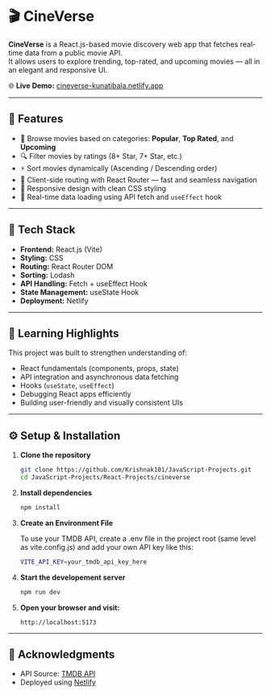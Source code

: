 # 🎬 CineVerse

**CineVerse** is a React.js-based movie discovery web app that fetches real-time data from a public movie API.  
It allows users to explore trending, top-rated, and upcoming movies — all in an elegant and responsive UI.

🌐 **Live Demo:** [cineverse-kunatibala.netlify.app](https://cineverse-kunatibala.netlify.app/)

---

## 🚀 Features

- 🎥 Browse movies based on categories: **Popular**, **Top Rated**, and **Upcoming**
- 🔍 Filter movies by ratings (8+ Star, 7+ Star, etc.)
- ⚡ Sort movies dynamically (Ascending / Descending order)
- 🧭 Client-side routing with React Router — fast and seamless navigation
- 🎨 Responsive design with clean CSS styling
- 🔄 Real-time data loading using API fetch and `useEffect` hook

---

## 🧩 Tech Stack

- **Frontend:** React.js (Vite)
- **Styling:** CSS
- **Routing:** React Router DOM
- **Sorting:** Lodash
- **API Handling:** Fetch + useEffect Hook
- **State Management:** useState Hook
- **Deployment:** Netlify

---

## 🧠 Learning Highlights

This project was built to strengthen understanding of:

- React fundamentals (components, props, state)
- API integration and asynchronous data fetching
- Hooks (`useState`, `useEffect`)
- Debugging React apps efficiently
- Building user-friendly and visually consistent UIs

---

## ⚙️ Setup & Installation

1. **Clone the repository**

   ```bash
   git clone https://github.com/Krishnak101/JavaScript-Projects.git
   cd JavaScript-Projects/React-Projects/cineverse
   ```

2. **Install dependencies**

   ```bash
   npm install
   ```

3. **Create an Environment File**

   To use your TMDB API, create a .env file in the project root (same level as vite.config.js) and add your own API key like this:

   ```bash
   VITE_API_KEY=your_tmdb_api_key_here
   ```

4. **Start the developement server**

   ```bash
   npm run dev
   ```

5. **Open your browser and visit:**
   ```arduino
   http://localhost:5173
   ```

---

## 🤝 Acknowledgments

- API Source: [TMDB API](https://www.themoviedb.org/documentation/api)
- Deployed using [Netlify](https://www.netlify.com/)
